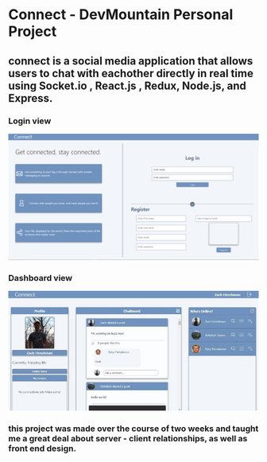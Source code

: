 # Connect - DevMountain Personal Project

## connect is a social media application that allows users to chat with eachother directly in real time using Socket.io , React.js , Redux, Node.js, and Express.

### Login view
![alt text](./Connect-1.png)

### Dashboard view
![alt text](./Connect-2.jfif)

### this project was made over the course of two weeks and taught me a great deal about server - client relationships, as well as front end design. 